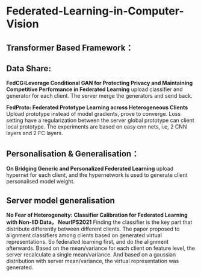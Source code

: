# Federated-Learning-in-Computer-Vision

## Transformer Based Framework：

## Data Share:
**FedCG:Leverage Conditional GAN for Protecting Privacy and Maintaining Competitive Performance in Federated Learning** upload classifier and generator for each client. The server merge the generators and send back.

**FedProto: Federated Prototype Learning across Heterogeneous Clients**
Upload prototype instead of model gradients, prove to converge. Loss setting have a regularization between the server global prototype can client local prototype. The experiments are based on easy cnn nets, i.e, 2 CNN layers and 2 FC layers. 

## Personalisation & Generalisation：
**On Bridging Generic and Personalized Federated Learning**
upload hypernet for each client, and the hypernetwork is used to generate client personalised model weight. 

## Server model generalisation
**No Fear of Heterogeneity: Classifier Calibration for Federated Learning with Non-IID Data， NeurIPS2021**
Finding the classifier is the key part that distribute differently between different clients. 
The paper proposed to alignment classifiers among clients based on generated virtual representations. So federated learning first, and do the alignment afterwards. 
Based on the mean/variance for each client on feature level, the server recalculate a single mean/variance. And based on a gaussian distribution with server mean/variance, the virtual representation was generated. 

